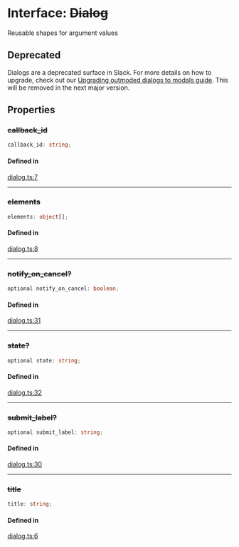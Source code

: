# Interface: ~~Dialog~~

Reusable shapes for argument values

## Deprecated

Dialogs are a deprecated surface in Slack. For more details on how to upgrade, check out our [Upgrading outmoded dialogs to modals guide](https://api.slack.com/block-kit/dialogs-to-modals). This will be removed in the next major version.

## Properties

### ~~callback\_id~~

```ts
callback_id: string;
```

#### Defined in

[dialog.ts:7](https://github.com/slackapi/node-slack-sdk/blob/main/packages/types/src/dialog.ts#L7)

***

### ~~elements~~

```ts
elements: object[];
```

#### Defined in

[dialog.ts:8](https://github.com/slackapi/node-slack-sdk/blob/main/packages/types/src/dialog.ts#L8)

***

### ~~notify\_on\_cancel?~~

```ts
optional notify_on_cancel: boolean;
```

#### Defined in

[dialog.ts:31](https://github.com/slackapi/node-slack-sdk/blob/main/packages/types/src/dialog.ts#L31)

***

### ~~state?~~

```ts
optional state: string;
```

#### Defined in

[dialog.ts:32](https://github.com/slackapi/node-slack-sdk/blob/main/packages/types/src/dialog.ts#L32)

***

### ~~submit\_label?~~

```ts
optional submit_label: string;
```

#### Defined in

[dialog.ts:30](https://github.com/slackapi/node-slack-sdk/blob/main/packages/types/src/dialog.ts#L30)

***

### ~~title~~

```ts
title: string;
```

#### Defined in

[dialog.ts:6](https://github.com/slackapi/node-slack-sdk/blob/main/packages/types/src/dialog.ts#L6)

